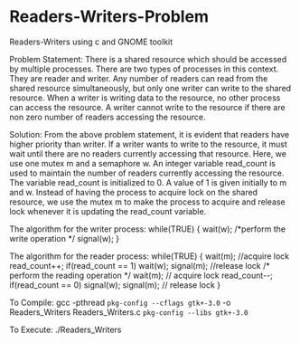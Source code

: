 # Readers-Writers-Problem
Readers-Writers using c and GNOME toolkit

Problem Statement:
There is a shared resource which should be accessed by multiple processes. There are two types of processes in this context. They are reader and writer. Any number of readers can read from the shared resource simultaneously, but only one writer can write to the shared resource. When a writer is writing data to the resource, no other process can access the resource. A writer cannot write to the resource if there are non zero number of readers accessing the resource. 

Solution:
From the above problem statement, it is evident that readers have higher priority than writer. If a writer wants to write to the resource, it must wait until there are no readers currently accessing that resource.
Here, we use one mutex m and a semaphore w. An integer variable read_count is used to maintain the number of readers currently accessing the resource. The variable read_count is initialized to 0. A value of 1 is given initially to m and w.
Instead of having the process to acquire lock on the shared resource, we use the mutex m to make the process to acquire and release lock whenever it is updating the read_count variable.

The algorithm for the writer process:
while(TRUE) {
   wait(w);
   /*perform the 
write operation */
   signal(w);
}

The algorithm for the reader process:
while(TRUE) {
   wait(m);   //acquire lock
   read_count++;
   if(read_count == 1)
          wait(w);
   signal(m);  //release lock
   /* perform the 
     reading operation */
   wait(m);   // acquire lock
   read_count--;
   if(read_count == 0)
          signal(w);
   signal(m);  // release lock
} 

To Compile: gcc -pthread `pkg-config --cflags gtk+-3.0` -o Readers_Writers Readers_Writers.c `pkg-config --libs gtk+-3.0`

To Execute: ./Readers_Writers
